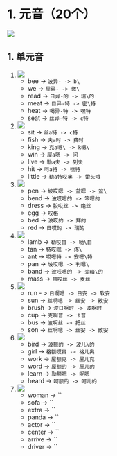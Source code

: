 # 1. 元音（20个）

![](images/元音（20个）.png)

## 1. 单元音

1. ![](images/单元音1.png)
   - bee -> `波异- -> b\`
   - we -> `屋异- -> 微\`
   - read -> `日异-的 -> 瑞\的`
   - meat -> `目异-特 -> 密\特`
   - heat -> `喝异-特 -> 嘿特`
   - seat -> `丝异-特 -> c特`
2. ![](images/单元音2.png)
   - sit -> `丝a特 -> c特`
   - fish -> `夫a时 -> 费时`
   - king -> `克a嗯\ -> k嗯\`
   - win -> `屋a嗯 -> 问`
   - live -> `勒a夫 -> 列夫`
   - hit -> `呵a特 -> 嘿特`
   - little -> `勒a特哎奥 -> 雷头哦`
3. ![](images/单元音3.png)
   - pen -> `坡哎嗯 -> 盆嗯 -> 盆\`
   - bend -> `波哎嗯的 -> 笨嗯的`
   - dress -> `胶哎丝 -> 绝丝`
   - egg -> `哎格`
   - bed -> `波哎的 -> 拜的`
   - red -> `日哎的 -> 瑞的`
4. ![](images/单元音4.png)
   - lamb -> `勒哎目 -> 呐\目`
   - tan -> `特哎嗯 -> 疼\`
   - ant -> `哎嗯特 -> 安嗯\特`
   - pan -> `坡哎嗯 -> 判嗯\`
   - band -> `波哎嗯的 -> 变暗\的`
   - mass -> `目哎丝 -> 麦丝`
5. ![](images/单元音5.png)
   - run - > `日啊嗯 -> 日安 -> 软安`
   - sun -> `丝啊嗯 -> 丝安 -> 散安`
   - brush -> `波日啊时 -> 波啊时`
   - cup -> `克啊普 -> 卡普`
   - bus -> `波啊丝 -> 把丝`
   - son -> `丝啊嗯 -> 丝安 -> 散安`
6. ![](images/单元音6.png)
   - bird -> `波额的 -> 波儿\的`
   - girl -> `格额哎奥 -> 格儿奥`
   - work -> `屋额克 -> 屋儿克`
   - word -> `屋额的 -> 屋儿的`
   - learn -> `勒额嗯 -> 呢嗯`
   - heard -> `呵额的 -> 呵儿的`
7. ![](images/单元音7.png)
   - woman -> ``
   - sofa -> ``
   - extra -> ``
   - panda -> ``
   - actor -> ``
   - center -> ``
   - arrive -> ``
   - driver -> ``

